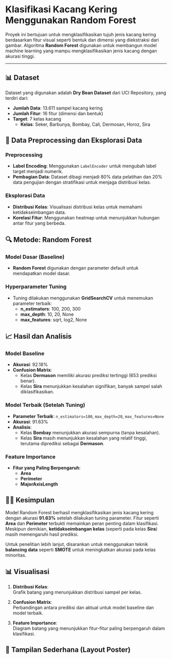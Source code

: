 # Klasifikasi Kacang Kering Menggunakan Random Forest

Proyek ini bertujuan untuk mengklasifikasikan tujuh jenis kacang kering berdasarkan fitur visual seperti bentuk dan dimensi yang diekstraksi dari gambar. Algoritma **Random Forest** digunakan untuk membangun model machine learning yang mampu mengklasifikasikan jenis kacang dengan akurasi tinggi.

---

## 📊 Dataset

Dataset yang digunakan adalah **Dry Bean Dataset** dari UCI Repository, yang terdiri dari:

- **Jumlah Data**: 13.611 sampel kacang kering
- **Jumlah Fitur**: 16 fitur (dimensi dan bentuk)
- **Target**: 7 kelas kacang
  - **Kelas**: Seker, Barbunya, Bombay, Cali, Dermosan, Horoz, Sira

## 🔄 Data Preprocessing dan Eksplorasi Data

### Preprocessing
- **Label Encoding**: Menggunakan `LabelEncoder` untuk mengubah label target menjadi numerik.
- **Pembagian Data**: Dataset dibagi menjadi 80% data pelatihan dan 20% data pengujian dengan stratifikasi untuk menjaga distribusi kelas.

### Eksplorasi Data
- **Distribusi Kelas**: Visualisasi distribusi kelas untuk memahami ketidakseimbangan data.
- **Korelasi Fitur**: Menggunakan heatmap untuk menunjukkan hubungan antar fitur yang berbeda.

## 🔍 Metode: Random Forest

### Model Dasar (Baseline)
- **Random Forest** digunakan dengan parameter default untuk mendapatkan model dasar.
  
### Hyperparameter Tuning
- Tuning dilakukan menggunakan **GridSearchCV** untuk menemukan parameter terbaik:
  - **n_estimators**: 100, 200, 300
  - **max_depth**: 10, 20, None
  - **max_features**: sqrt, log2, None

## 📈 Hasil dan Analisis

### Model Baseline
- **Akurasi**: 92.18%
- **Confusion Matrix**:
  - Kelas **Dermason** memiliki akurasi prediksi tertinggi (653 prediksi benar).
  - Kelas **Sira** menunjukkan kesalahan signifikan, banyak sampel salah diklasifikasikan.

### Model Terbaik (Setelah Tuning)
- **Parameter Terbaik**: `n_estimators=100`, `max_depth=20`, `max_features=None`
- **Akurasi**: 91.63%
- **Analisis**:
  - Kelas **Bombay** menunjukkan akurasi sempurna (tanpa kesalahan).
  - Kelas **Sira** masih menunjukkan kesalahan yang relatif tinggi, terutama diprediksi sebagai **Dermason**.

### Feature Importance
- **Fitur yang Paling Berpengaruh**:
  - **Area**
  - **Perimeter**
  - **MajorAxisLength**

## 🧑‍💻 Kesimpulan
Model Random Forest berhasil mengklasifikasikan jenis kacang kering dengan akurasi **91.63%** setelah dilakukan tuning parameter. Fitur seperti **Area** dan **Perimeter** terbukti memainkan peran penting dalam klasifikasi. Meskipun demikian, **ketidakseimbangan kelas** (seperti pada kelas **Sira**) masih memengaruhi hasil prediksi.

Untuk penelitian lebih lanjut, disarankan untuk menggunakan teknik **balancing data** seperti **SMOTE** untuk meningkatkan akurasi pada kelas minoritas.

## 📊 Visualisasi

1. **Distribusi Kelas**:  
   Grafik batang yang menunjukkan distribusi sampel per kelas.
   
2. **Confusion Matrix**:  
   Perbandingan antara prediksi dan aktual untuk model baseline dan model terbaik.
   
3. **Feature Importance**:  
   Diagram batang yang menunjukkan fitur-fitur paling berpengaruh dalam klasifikasi.

## 📄 Tampilan Sederhana (Layout Poster)
